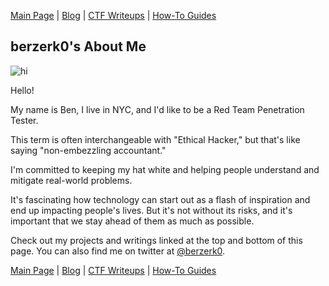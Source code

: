 [Main Page](../index.html) \| [Blog](https://github.com/berzerk0/GitPage/wiki/Post-Listing) \| [CTF Writeups](../CTF-Writeups/CTF-index.html) \| [How-To Guides](../How-To-Guides/HowTo-index.html) <br>

## berzerk0's About Me

![hi](../images/avatar.png)

Hello!

My name is Ben, I live in NYC, and I'd like to be a Red Team Penetration Tester.

This term is often interchangeable with "Ethical Hacker," but that's like saying "non-embezzling accountant."

I'm committed to keeping my hat white and helping people understand and mitigate real-world problems.

It's fascinating how technology can start out as a flash of inspiration and end up impacting people's lives. But it's not without its risks, and it's important that we stay ahead of them as much as possible.

Check out my projects and writings linked at the top and bottom of this page. You can also find me on twitter at [@berzerk0](https://twitter.com/berzerk0).


[Main Page](index.html) \| [Blog](https://github.com/berzerk0/GitPage/wiki/Post-Listing) \| [CTF Writeups](CTF-Writeups/CTF-index.html) \| [How-To Guides](How-To-Guides/HowTo-index.html) <br>
